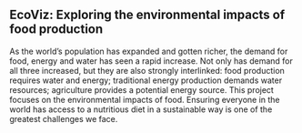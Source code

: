 ## EcoViz: Exploring the environmental impacts of food production

As the world’s population has expanded and gotten richer, the demand for food, energy and water has seen a rapid increase. Not only has demand for all three increased, but they are also strongly interlinked: food production requires water and energy; traditional energy production demands water resources; agriculture provides a potential energy source. This project focuses on the environmental impacts of food. Ensuring everyone in the world has access to a nutritious diet in a sustainable way is one of the greatest challenges we face.
